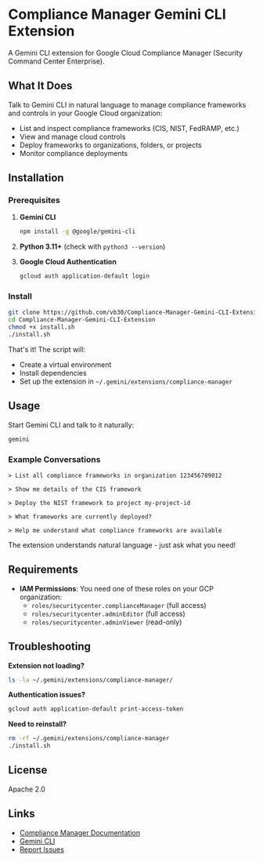 # Compliance Manager Gemini CLI Extension

A Gemini CLI extension for Google Cloud Compliance Manager (Security Command Center Enterprise).

## What It Does

Talk to Gemini CLI in natural language to manage compliance frameworks and controls in your Google Cloud organization:
- List and inspect compliance frameworks (CIS, NIST, FedRAMP, etc.)
- View and manage cloud controls
- Deploy frameworks to organizations, folders, or projects
- Monitor compliance deployments

## Installation

### Prerequisites

1. **Gemini CLI**
   ```bash
   npm install -g @google/gemini-cli
   ```

2. **Python 3.11+** (check with `python3 --version`)

3. **Google Cloud Authentication**
   ```bash
   gcloud auth application-default login
   ```

### Install

```bash
git clone https://github.com/vb30/Compliance-Manager-Gemini-CLI-Extension.git
cd Compliance-Manager-Gemini-CLI-Extension
chmod +x install.sh
./install.sh
```

That's it! The script will:
- Create a virtual environment
- Install dependencies
- Set up the extension in `~/.gemini/extensions/compliance-manager`

## Usage

Start Gemini CLI and talk to it naturally:

```bash
gemini
```

### Example Conversations

```
> List all compliance frameworks in organization 123456789012

> Show me details of the CIS framework

> Deploy the NIST framework to project my-project-id

> What frameworks are currently deployed?

> Help me understand what compliance frameworks are available
```

The extension understands natural language - just ask what you need!

## Requirements

- **IAM Permissions**: You need one of these roles on your GCP organization:
  - `roles/securitycenter.complianceManager` (full access)
  - `roles/securitycenter.adminEditor` (full access)
  - `roles/securitycenter.adminViewer` (read-only)

## Troubleshooting

**Extension not loading?**
```bash
ls -la ~/.gemini/extensions/compliance-manager/
```

**Authentication issues?**
```bash
gcloud auth application-default print-access-token
```

**Need to reinstall?**
```bash
rm -rf ~/.gemini/extensions/compliance-manager
./install.sh
```

## License

Apache 2.0

## Links

- [Compliance Manager Documentation](https://cloud.google.com/security-command-center/docs/compliance-manager-overview)
- [Gemini CLI](https://github.com/google-gemini/gemini-cli)
- [Report Issues](https://github.com/vb30/Compliance-Manager-Gemini-CLI-Extension/issues)


